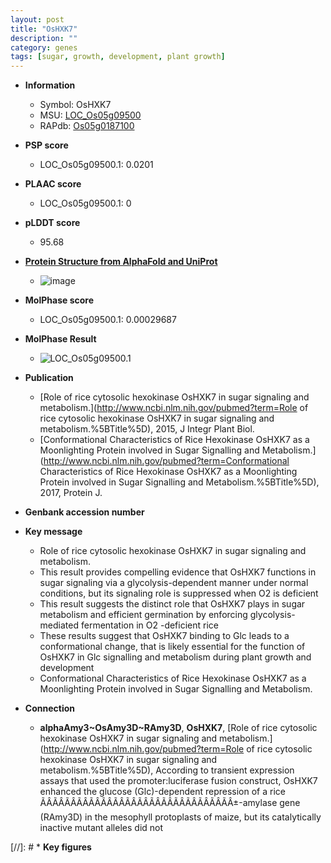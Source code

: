 ```yaml
---
layout: post
title: "OsHXK7"
description: ""
category: genes
tags: [sugar, growth, development, plant growth]
---
```


* **Information**  
    + Symbol: OsHXK7  
    + MSU: [LOC_Os05g09500](http://rice.plantbiology.msu.edu/cgi-bin/ORF_infopage.cgi?orf=LOC_Os05g09500)  
    + RAPdb: [Os05g0187100](http://rapdb.dna.affrc.go.jp/viewer/gbrowse_details/irgsp1?name=Os05g0187100)  

* **PSP score**  
    + LOC_Os05g09500.1: 0.0201 

* **PLAAC score**  
    + LOC_Os05g09500.1: 0 

* **pLDDT score**
    + 95.68

* **[Protein Structure from AlphaFold and UniProt](https://www.uniprot.org/uniprotkb/Q1WM16/entry#structure)**
    + ![image](https://ricepsp.github.io/images/Q1/AF-Q1WM16-F1.png)

* **MolPhase score**
    + LOC_Os05g09500.1: 0.00029687

* **MolPhase Result**
    + ![LOC_Os05g09500.1](https://304243504.github.io/Pictures/LOC_Os05g/LOC_Os05g09500.1.png)

* **Publication**  
    + [Role of rice cytosolic hexokinase OsHXK7 in sugar signaling and metabolism.](http://www.ncbi.nlm.nih.gov/pubmed?term=Role of rice cytosolic hexokinase OsHXK7 in sugar signaling and metabolism.%5BTitle%5D), 2015, J Integr Plant Biol.
    + [Conformational Characteristics of Rice Hexokinase OsHXK7 as a Moonlighting Protein involved in Sugar Signalling and Metabolism.](http://www.ncbi.nlm.nih.gov/pubmed?term=Conformational Characteristics of Rice Hexokinase OsHXK7 as a Moonlighting Protein involved in Sugar Signalling and Metabolism.%5BTitle%5D), 2017, Protein J.

* **Genbank accession number**  

* **Key message**  
    + Role of rice cytosolic hexokinase OsHXK7 in sugar signaling and metabolism.
    + This result provides compelling evidence that OsHXK7 functions in sugar signaling via a glycolysis-dependent manner under normal conditions, but its signaling role is suppressed when O2 is deficient
    + This result suggests the distinct role that OsHXK7 plays in sugar metabolism and efficient germination by enforcing glycolysis-mediated fermentation in O2 -deficient rice
    + These results suggest that OsHXK7 binding to Glc leads to a conformational change, that is likely essential for the function of OsHXK7 in Glc signalling and metabolism during plant growth and development
    + Conformational Characteristics of Rice Hexokinase OsHXK7 as a Moonlighting Protein involved in Sugar Signalling and Metabolism.

* **Connection**  
    + __alphaAmy3~OsAmy3D~RAmy3D__, __OsHXK7__, [Role of rice cytosolic hexokinase OsHXK7 in sugar signaling and metabolism.](http://www.ncbi.nlm.nih.gov/pubmed?term=Role of rice cytosolic hexokinase OsHXK7 in sugar signaling and metabolism.%5BTitle%5D), According to transient expression assays that used the promoter:luciferase fusion construct, OsHXK7 enhanced the glucose (Glc)-dependent repression of a rice ÃÂÃÂÃÂÃÂÃÂÃÂÃÂÃÂÃÂÃÂÃÂÃÂÃÂÃÂÃÂÃÂ±-amylase gene (RAmy3D) in the mesophyll protoplasts of maize, but its catalytically inactive mutant alleles did not

[//]: # * **Key figures**  


